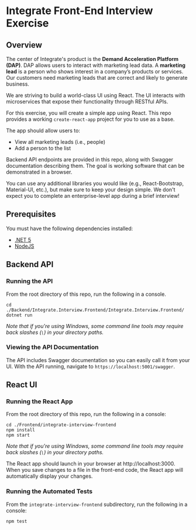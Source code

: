 # Integrate Front-End Interview Exercise
## Overview
The center of Integrate's product is the __Demand Acceleration Platform (DAP)__. DAP allows users to interact with marketing lead data. A __marketing lead__ is a person who shows interest in a company’s products or services. Our customers need marketing leads that are correct and likely to generate business.

We are striving to build a world-class UI using React. The UI interacts with microservices that expose their functionality through RESTful APIs. 

For this exercise, you will create a simple app using React. This repo provides a working `create-react-app` project for you to use as a base.

The app should allow users to:
* View all marketing leads (i.e., people)
* Add a person to the list

Backend API endpoints are provided in this repo, along with Swagger documentation describing them. The goal is working software that can be demonstrated in a browser.

You can use any additional libraries you would like (e.g., React-Bootstrap, Material-UI, etc.), but make sure to keep your design simple. We don't expect you to complete an enterprise-level app during a brief interview!

## Prerequisites
You must have the following dependencies installed:
* [.NET 5](https://dotnet.microsoft.com/download)
* [NodeJS](https://nodejs.org/en/)

## Backend API
### Running the API
From the root directory of this repo, run the following in a console.

```
cd ./Backend/Integrate.Interview.Frontend/Integrate.Interview.Frontend/
dotnet run
```

_Note that if you're using Windows, some command line tools may require back slashes (`\`) in your directory paths._

### Viewing the API Documentation
The API includes Swagger documentation so you can easily call it from your UI. With the API running, navigate to `https://localhost:5001/swagger`.

## React UI
### Running the React App
From the root directory of this repo, run the following in a console:

```
cd ./Frontend/integrate-interview-frontend
npm install
npm start
```

_Note that if you're using Windows, some command line tools may require back slashes (`\`) in your directory paths._

The React app should launch in your browser at http://localhost:3000. When you save changes to a file in the front-end code, the React app will automatically display your changes.

### Running the Automated Tests
From the `integrate-interview-frontend` subdirectory, run the following in a console:
```
npm test
```
